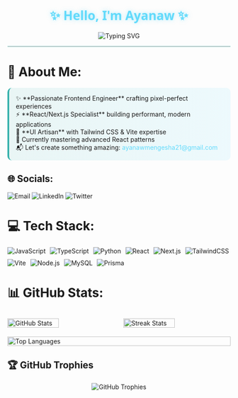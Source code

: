 <h1 align="center" style="color: #61dafb; font-family: 'Segoe UI', sans-serif; text-shadow: 0 0 10px rgba(97, 218, 251, 0.5);">
  ✨ Hello, I'm Ayanaw ✨
</h1>

<div align="center">
  <img src="https://readme-typing-svg.demolab.com?font=Fira+Code&weight=600&size=22&duration=2000&pause=500&color=38B2AC&center=true&vCenter=true&width=500&lines=Frontend+Developer;React%2FNext.js+Specialist;Tech+Enthusiast" alt="Typing SVG" />
</div>

<hr style="border: 1px solid #38B2AC; opacity: 0.3;">

# 💫 About Me:
<div style="background: linear-gradient(90deg, rgba(56,178,172,0.1) 0%, rgba(97,218,251,0.1) 100%); padding: 15px; border-radius: 10px; border-left: 4px solid #38B2AC;">
✨ **Passionate Frontend Engineer** crafting pixel-perfect experiences<br/>
⚡ **React/Next.js Specialist** building performant, modern applications<br/>
🎨 **UI Artisan** with Tailwind CSS & Vite expertise<br/>
🚀 Currently mastering advanced React patterns<br/>
📬 Let's create something amazing: <a href="mailto:ayanawmengesha21@gmail.com" style="color: #61dafb; text-decoration: none;">ayanawmengesha21@gmail.com</a>
</div>

## 🌐 Socials: 
<div style="margin-top: 10px;">
  <a href="mailto:ayanawmengesha21@gmail.com" style="text-decoration: none;">
    <img src="https://img.shields.io/badge/Email-D14836?style=for-the-badge&logo=gmail&logoColor=white" alt="Email">
  </a>
  <a href="https://linkedin.com/in/yourprofile" style="text-decoration: none;">
    <img src="https://img.shields.io/badge/LinkedIn-0077B5?style=for-the-badge&logo=linkedin&logoColor=white" alt="LinkedIn">
  </a>
  <a href="https://twitter.com/yourhandle" style="text-decoration: none;">
    <img src="https://img.shields.io/badge/Twitter-1DA1F2?style=for-the-badge&logo=twitter&logoColor=white" alt="Twitter">
  </a>
</div>

# 💻 Tech Stack:
<div style="display: flex; flex-wrap: wrap; gap: 10px; margin-top: 20px;">
  <!-- Languages -->
  <img src="https://img.shields.io/badge/JavaScript-F7DF1E?style=for-the-badge&logo=javascript&logoColor=black" alt="JavaScript">
  <img src="https://img.shields.io/badge/TypeScript-007ACC?style=for-the-badge&logo=typescript&logoColor=white" alt="TypeScript">
  <img src="https://img.shields.io/badge/Python-3776AB?style=for-the-badge&logo=python&logoColor=white" alt="Python">
  
  <!-- Frontend -->
  <img src="https://img.shields.io/badge/React-61DAFB?style=for-the-badge&logo=react&logoColor=black" alt="React">
  <img src="https://img.shields.io/badge/Next.js-000000?style=for-the-badge&logo=nextdotjs&logoColor=white" alt="Next.js">
  <img src="https://img.shields.io/badge/Tailwind_CSS-38B2AC?style=for-the-badge&logo=tailwind-css&logoColor=white" alt="TailwindCSS">
  <img src="https://img.shields.io/badge/Vite-646CFF?style=for-the-badge&logo=vite&logoColor=white" alt="Vite">
  
  <!-- Backend -->
  <img src="https://img.shields.io/badge/Node.js-339933?style=for-the-badge&logo=nodedotjs&logoColor=white" alt="Node.js">
  <img src="https://img.shields.io/badge/MySQL-4479A1?style=for-the-badge&logo=mysql&logoColor=white" alt="MySQL">
  <img src="https://img.shields.io/badge/Prisma-3982CE?style=for-the-badge&logo=Prisma&logoColor=white" alt="Prisma">
</div>

# 📊 GitHub Stats:
<div style="display: flex; flex-wrap: wrap; gap: 20px; justify-content: center; margin-top: 30px;">
  <img src="https://github-readme-stats.vercel.app/api?username=ayanaw21&show_icons=true&theme=radical&bg_color=0d1117&hide_border=true" alt="GitHub Stats" style="width: 48%;">
  <img src="https://github-readme-streak-stats.herokuapp.com/?user=ayanaw21&theme=radical&background=0d1117&hide_border=true" alt="Streak Stats" style="width: 48%;">
  <img src="https://github-readme-stats.vercel.app/api/top-langs/?username=ayanaw21&layout=compact&theme=radical&bg_color=0d1117&hide_border=true" alt="Top Languages" style="width: 100%;">
</div>

## 🏆 GitHub Trophies
<div style="display: flex; justify-content: center; margin-top: 20px;">
  <img src="https://github-profile-trophy.vercel.app/?username=ayanaw21&theme=radical&no-bg=true&no-frame=true&margin-w=15" alt="GitHub Trophies">
</div>
